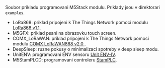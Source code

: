 
Soubor prikladu programovani M5Stack modulu. Priklady jsou v direktorari `examples`.

* LoRa868: priklad pripojeni k The Things Network pomoci modulu [LoRa868 v1.1](https://docs.m5stack.com/en/module/Module-LoRa868_V1.1).
* M5GFX: priklad psani na obrazovku touch screen.
* COMX_LoRaWAN: priklad pripojeni k The Things Network pomoci modulu [COMX LoRaWAN868 v2.0
  ](https://docs.m5stack.com/en/module/comx_lorawan868_2.0).
* DeepSleep: ruzne pokusy o minimalizaci spotreby v deep sleep modu.
* UnitENV: programovani ENV sensoru [Unit ENV-IV](https://docs.m5stack.com/en/unit/ENV%E2%85%A3%20Unit).
* M5StamPLCD: programovani controleru [StamPLC](https://docs.m5stack.com/en/core/StamPLC).